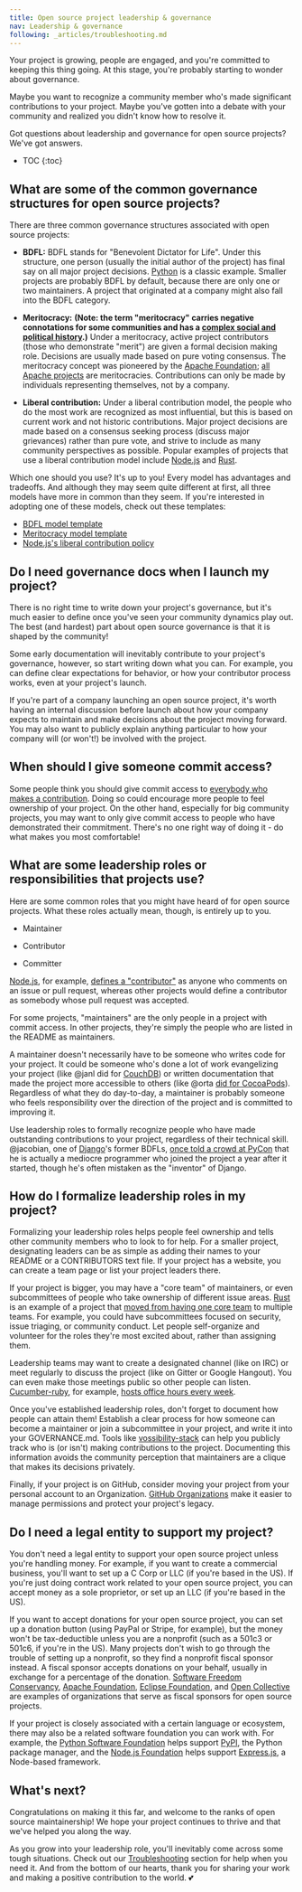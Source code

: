 ```yaml
---
title: Open source project leadership & governance
nav: Leadership & governance
following: _articles/troubleshooting.md
---
```


Your project is growing, people are engaged, and you're committed to keeping this thing going. At this stage, you're probably starting to wonder about governance.

Maybe you want to recognize a community member who's made significant contributions to your project. Maybe you've gotten into a debate with your community and realized you didn't know how to resolve it.

Got questions about leadership and governance for open source projects? We've got answers.

* TOC
{:toc}

## What are some of the common governance structures for open source projects?

There are three common governance structures associated with open source projects:

* **BDFL:** BDFL stands for "Benevolent Dictator for Life". Under this structure, one person (usually the initial author of the project) has final say on all major project decisions. [Python](https://github.com/python) is a classic example. Smaller projects are probably BDFL by default, because there are only one or two maintainers. A project that originated at a company might also fall into the BDFL category.

* **Meritocracy:** **(Note: the term "meritocracy" carries negative connotations for some communities and has a [complex social and political history](http://geekfeminism.wikia.com/wiki/Meritocracy).)** Under a meritocracy, active project contributors (those who demonstrate "merit") are given a formal decision making role. Decisions are usually made based on pure voting consensus. The meritocracy concept was pioneered by the [Apache Foundation](http://www.apache.org/); [all Apache projects](http://www.apache.org/index.html#projects-list) are meritocracies. Contributions can only be made by individuals representing themselves, not by a company.

* **Liberal contribution:** Under a liberal contribution model, the people who do the most work are recognized as most influential, but this is based on current work and not historic contributions. Major project decisions are made based on a consensus seeking process (discuss major grievances) rather than pure vote, and strive to include as many community perspectives as possible. Popular examples of projects that use a liberal contribution model include [Node.js](https://nodejs.org/en/foundation/) and [Rust](https://www.rust-lang.org/en-US/).

Which one should you use? It's up to you! Every model has advantages and tradeoffs. And although they may seem quite different at first, all three models have more in common than they seem. If you're interested in adopting one of these models, check out these templates:

* [BDFL model template](http://oss-watch.ac.uk/resources/benevolentdictatorgovernancemodel)
* [Meritocracy model template](http://oss-watch.ac.uk/resources/meritocraticgovernancemodel)
* [Node.js's liberal contribution policy](https://medium.com/the-javascript-collection/healthy-open-source-967fa8be7951#.m9ht26e79)

## Do I need governance docs when I launch my project?

There is no right time to write down your project's governance, but it's much easier to define once you've seen your community dynamics play out. The best (and hardest) part about open source governance is that it is shaped by the community!

Some early documentation will inevitably contribute to your project's governance, however, so start writing down what you can. For example, you can define clear expectations for behavior, or how your contributor process works, even at your project's launch.

If you're part of a company launching an open source project, it's worth having an internal discussion before launch about how your company expects to maintain and make decisions about the project moving forward. You may also want to publicly explain anything particular to how your company will (or won't!) be involved with the project.

## When should I give someone commit access?

Some people think you should give commit access to [everybody who makes a contribution](http://felixge.de/2013/03/11/the-pull-request-hack.html). Doing so could encourage more people to feel ownership of your project. On the other hand, especially for big community projects, you may want to only give commit access to people who have demonstrated their commitment. There's no one right way of doing it - do what makes you most comfortable!

## What are some leadership roles or responsibilities that projects use?

Here are some common roles that you might have heard of for open source projects. What these roles actually mean, though, is entirely up to you.

* Maintainer

* Contributor

* Committer

[Node.js](https://github.com/nodejs), for example, [defines a "contributor"](https://medium.com/the-javascript-collection/healthy-open-source-967fa8be7951) as anyone who comments on an issue or pull request, whereas other projects would define a contributor as somebody whose pull request was accepted.

For some projects, "maintainers" are the only people in a project with commit access. In other projects, they're simply the people who are listed in the README as maintainers.

A maintainer doesn't necessarily have to be someone who writes code for your project. It could be someone who's done a lot of work evangelizing your project (like @janl did for [CouchDB](https://github.com/apache/couchdb)) or written documentation that made the project more accessible to others (like @orta [did for CocoaPods](https://realm.io/news/orta-therox-moving-to-oss-by-default/)). Regardless of what they do day-to-day, a maintainer is probably someone who feels responsibility over the direction of the project and is committed to improving it.

Use leadership roles to formally recognize people who have made outstanding contributions to your project, regardless of their technical skill. @jacobian, one of [Django](https://github.com/django/django)'s former BDFLs, [once told a crowd at PyCon](https://www.youtube.com/watch?v=hIJdFxYlEKE#t=5m0s) that he is actually a mediocre programmer who joined the project a year after it started, though he's often mistaken as the "inventor" of Django.

## How do I formalize leadership roles in my project?

Formalizing your leadership roles helps people feel ownership and tells other community members who to look to for help. For a smaller project, designating leaders can be as simple as adding their names to your README or a CONTRIBUTORS text file. If your project has a website, you can create a team page or list your project leaders there.

If your project is bigger, you may have a "core team" of maintainers, or even subcommittees of people who take ownership of different issue areas. [Rust](https://github.com/rust-lang/rust) is an example of a project that [moved from having one core team](https://github.com/rust-lang/rfcs/blob/master/text/1068-rust-governance.md) to multiple teams. For example, you could have subcommittees focused on security, issue triaging, or community conduct. Let people self-organize and volunteer for the roles they're most excited about, rather than assigning them.

Leadership teams may want to create a designated channel (like on IRC) or meet regularly to discuss the project (like on Gitter or Google Hangout). You can even make those meetings public so other people can listen. [Cucumber-ruby](https://github.com/cucumber/cucumber-ruby), for example, [hosts office hours every week](https://github.com/cucumber/cucumber-ruby/blob/master/CONTRIBUTING.md#talking-with-other-devs).

Once you've established leadership roles, don't forget to document how people can attain them! Establish a clear process for how someone can become a maintainer or join a subcommittee in your project, and write it into your GOVERNANCE.md. Tools like [vossibility-stack](https://github.com/icecrime/vossibility-stack) can help you publicly track who is (or isn't) making contributions to the project. Documenting this information avoids the community perception that maintainers are a clique that makes its decisions privately.

Finally, if your project is on GitHub, consider moving your project from your personal account to an Organization. [GitHub Organizations](https://github.com/blog/674-introducing-organizations) make it easier to manage permissions and protect your project's legacy.

## Do I need a legal entity to support my project?

You don't need a legal entity to support your open source project unless you're handling money. For example, if you want to create a commercial business, you'll want to set up a C Corp or LLC (if you're based in the US). If you're just doing contract work related to your open source project, you can accept money as a sole proprietor, or set up an LLC (if you're based in the US).

If you want to accept donations for your open source project, you can set up a donation button (using PayPal or Stripe, for example), but the money won't be tax-deductible unless you are a nonprofit (such as a 501c3 or 501c6, if you're in the US). Many projects don't wish to go through the trouble of setting up a nonprofit, so they find a nonprofit fiscal sponsor instead. A fiscal sponsor accepts donations on your behalf, usually in exchange for a percentage of the donation. [Software Freedom Conservancy](https://sfconservancy.org/), [Apache Foundation](http://www.apache.org/), [Eclipse Foundation](https://eclipse.org/org/foundation/), and [Open Collective](https://opencollective.com/opensource) are examples of organizations that serve as fiscal sponsors for open source projects.

If your project is closely associated with a certain language or ecosystem, there may also be a related software foundation you can work with. For example, the [Python Software Foundation](https://www.python.org/psf/) helps support [PyPI](https://pypi.python.org/pypi), the Python package manager, and the [Node.js Foundation](https://nodejs.org/en/foundation/) helps support [Express.js](http://expressjs.com/), a Node-based framework.

## What's next?

Congratulations on making it this far, and welcome to the ranks of open source maintainership! We hope your project continues to thrive and that we've helped you along the way.

As you grow into your leadership role, you'll inevitably come across some tough situations. Check out our [Troubleshooting](../../troubleshooting/) section for help when you need it. And from the bottom of our hearts, thank you for sharing your work and making a positive contribution to the world. 💕
